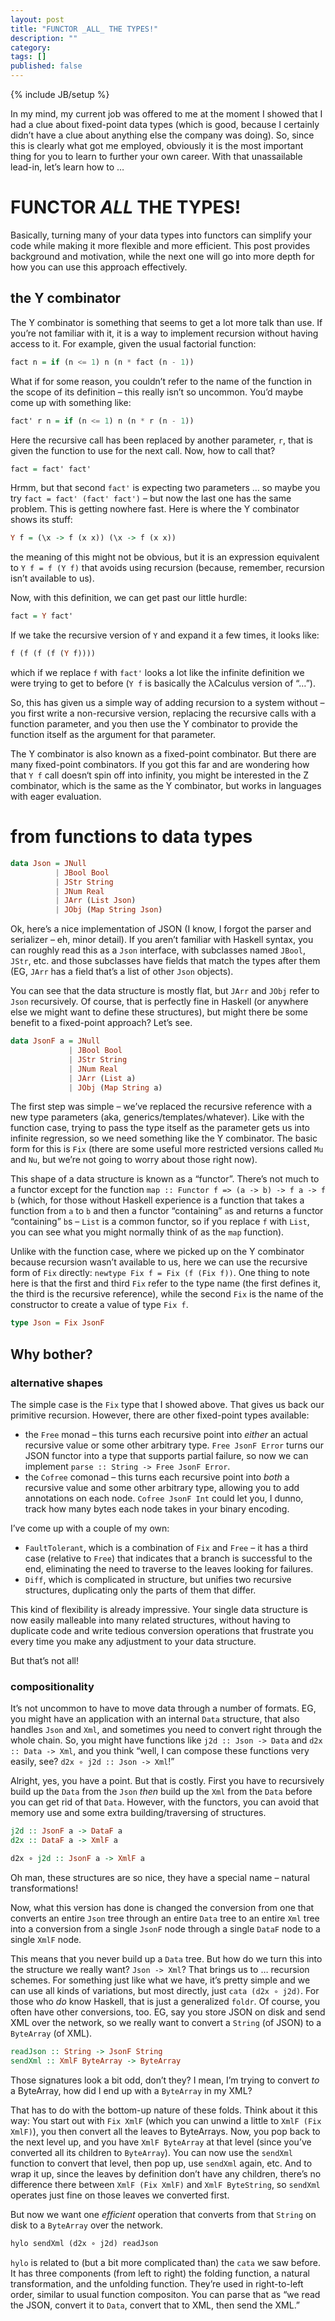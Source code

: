 ```yaml
---
layout: post
title: "FUNCTOR _ALL_ THE TYPES!"
description: ""
category: 
tags: []
published: false
---
```

{% include JB/setup %}

In my mind, my current job was offered to me at the moment I showed that I had a clue about fixed-point data types (which is good, because I certainly didn’t have a clue about anything else the company was doing). So, since this is clearly what got me employed, obviously it is the most important thing for you to learn to further your own career. With that unassailable lead-in, let’s learn how to …

# FUNCTOR _ALL_ THE TYPES!

Basically, turning many of your data types into functors can simplify your code while making it more flexible and more efficient. This post provides background and motivation, while the next one will go into more depth for how you can use this approach effectively.

## the Y combinator

The Y combinator is something that seems to get a lot more talk than use. If you’re not familiar with it, it is a way to implement recursion without having access to it. For example, given the usual factorial function:

```haskell
fact n = if (n <= 1) n (n * fact (n - 1))
```

What if for some reason, you couldn’t refer to the name of the function in the scope of its definition – this really isn’t so uncommon. You’d maybe come up with something like:

```haskell
fact' r n = if (n <= 1) n (n * r (n - 1))
```

Here the recursive call has been replaced by another parameter, `r`, that is given the function to use for the next call. Now, how to call that?

```haskell
fact = fact' fact'
```

Hrmm, but that second `fact'` is expecting two parameters … so maybe you try `fact = fact' (fact' fact')` – but now the last one has the same problem. This is getting nowhere fast. Here is where the Y combinator shows its stuff:

```haskell
Y f = (\x -> f (x x)) (\x -> f (x x))
```

the meaning of this might not be obvious, but it is an expression equivalent to `Y f = f (Y f)` that avoids using recursion (because, remember, recursion isn’t available to us).

Now, with this definition, we can get past our little hurdle:

```haskell
fact = Y fact'
```

If we take the recursive version of `Y` and expand it a few times, it looks like:

```haskell
f (f (f (f (Y f))))
```

which if we replace `f` with `fact'` looks a lot like the infinite definition we were trying to get to before (`Y f` is basically the λCalculus version of “…”).

So, this has given us a simple way of adding recursion to a system without – you first write a non-recursive version, replacing the recursive calls with a function parameter, and you then use the Y combinator to provide the function itself as the argument for that parameter.

The Y combinator is also known as a fixed-point combinator. But there are many fixed-point combinators. If you got this far and are wondering how that `Y f` call doesn‘t spin off into infinity, you might be interested in the Z combinator, which is the same as the Y combinator, but works in languages with eager evaluation.

# from functions to data types

```haskell
data Json = JNull
          | JBool Bool
          | JStr String
          | JNum Real
          | JArr (List Json)
          | JObj (Map String Json)
```

Ok, here’s a nice implementation of JSON (I know, I forgot the parser and serializer – eh, minor detail). If you aren’t familiar with Haskell syntax, you can roughly read this as a `Json` interface, with subclasses named `JBool`, `JStr`, etc. and those subclasses have fields that match the types after them (EG, `JArr` has a field that’s a list of other `Json` objects).

You can see that the data structure is mostly flat, but `JArr` and `JObj` refer to `Json` recursively. Of course, that is perfectly fine in Haskell (or anywhere else we might want to define these structures), but might there be some benefit to a fixed-point approach? Let’s see.

```haskell
data JsonF a = JNull
             | JBool Bool
             | JStr String
             | JNum Real
             | JArr (List a)
             | JObj (Map String a)
```

The first step was simple – we’ve replaced the recursive reference with a new type parameters (aka, generics/templates/whatever). Like with the function case, trying to pass the type itself as the parameter gets us into infinite regression, so we need something like the Y combinator. The basic form for this is `Fix` (there are some useful more restricted versions called `Mu` and `Nu`, but we’re not going to worry about those right now).

This shape of a data structure is known as a “functor”. There’s not much to a functor except for the function `map :: Functor f => (a -> b) -> f a -> f b` (which, for those without Haskell experience is a function that takes a function from `a` to `b` and then a functor “containing” `a`s and returns a functor “containing” `b`s – `List` is a common functor, so if you replace `f` with `List`, you can see what you might normally think of as the `map` function).

Unlike with the function case, where we picked up on the Y combinator because recursion wasn’t available to us, here we can use the recursive form of `Fix` directly: `newtype Fix f = Fix (f (Fix f))`. One thing to note here is that the first and third `Fix` refer to the type name (the first defines it, the third is the recursive reference), while the second `Fix` is the name of the constructor to create a value of type `Fix f`.

```haskell
type Json = Fix JsonF
```

## Why bother?

### alternative shapes

The simple case is the `Fix` type that I showed above. That gives us back our primitive recursion. However, there are other fixed-point types available:

* the `Free` monad – this turns each recursive point into _either_ an actual recursive value or some other arbitrary type. `Free JsonF Error` turns our JSON functor into a type that supports partial failure, so now we can implement `parse :: String -> Free JsonF Error`.
* the `Cofree` comonad – this turns each recursive point into _both_ a recursive value and some other arbitrary type, allowing you to add annotations on each node. `Cofree JsonF Int` could let you, I dunno, track how many bytes each node takes in your binary encoding.

I’ve come up with a couple of my own:

* `FaultTolerant`, which is a combination of `Fix` and `Free` – it has a third case (relative to `Free`) that indicates that a branch is successful to the end, eliminating the need to traverse to the leaves looking for failures.
* `Diff`, which is complicated in structure, but unifies two recursive structures, duplicating only the parts of them that differ.

This kind of flexibility is already impressive. Your single data structure is now easily malleable into many related structures, without having to duplicate code and write tedious conversion operations that frustrate you every time you make any adjustment to your data structure.

But that’s not all!

### compositionality

It’s not uncommon to have to move data through a number of formats. EG, you might have an application with an internal `Data` structure, that also handles `Json` and `Xml`, and sometimes you need to convert right through the whole chain. So, you might have functions like `j2d :: Json -> Data` and `d2x :: Data -> Xml`, and you think “well, I can compose these functions very easily, see? `d2x ∘ j2d :: Json -> Xml`!”

Alright, yes, you have a point. But that is costly. First you have to recursively build up the `Data` from the `Json` _then_ build up the `Xml` from the `Data` before you can get rid of that `Data`. However, with the functors, you can avoid that memory use and some extra building/traversing of structures.

```haskell
j2d :: JsonF a -> DataF a
d2x :: DataF a -> XmlF a

d2x ∘ j2d :: JsonF a -> XmlF a
```

Oh man, these structures are so nice, they have a special name – natural transformations!

Now, what this version has done is changed the conversion from one that converts an entire `Json` tree through an entire `Data` tree to an entire `Xml` tree into a conversion from a single `JsonF` node through a single `DataF` node to a single `XmlF` node.

This means that you never build up a `Data` tree. But how do we turn this into the structure we really want? `Json -> Xml`? That brings us to … recursion schemes. For something just like what we have, it’s pretty simple and we can use all kinds of variations, but most directly, just `cata (d2x ∘ j2d)`. For those who _do_ know Haskell, that is just a generalized `foldr`. Of course, you often have other conversions, too. EG, say you store JSON on disk and send XML over the network, so we really want to convert a `String` (of JSON) to a `ByteArray` (of XML).

```haskell
readJson :: String -> JsonF String
sendXml :: XmlF ByteArray -> ByteArray
```

Those signatures look a bit odd, don’t they? I mean, I’m trying to convert _to_ a ByteArray, how did I end up with a `ByteArray` in my XML?

That has to do with the bottom-up nature of these folds. Think about it this way: You start out with `Fix XmlF` (which you can unwind a little to `XmlF (Fix XmlF)`), you then convert all the leaves to ByteArrays. Now, you pop back to the next level up, and you have `XmlF ByteArray` at that level (since you’ve converted all its children to `ByteArray`). You can now use the `sendXml` function to convert that level, then pop up, use `sendXml` again, etc. And to wrap it up, since the leaves by definition don’t have any children, there’s no difference there between `XmlF (Fix XmlF)` and `XmlF ByteString`, so `sendXml` operates just fine on those leaves we converted first.

But now we want one _efficient_ operation that converts from that `String` on disk to a `ByteArray` over the network.

```haskell
hylo sendXml (d2x ∘ j2d) readJson
```

`hylo` is related to (but a bit more complicated than) the `cata` we saw before. It has three components (from left to right) the folding function, a natural transformation, and the unfolding function. They’re used in right-to-left order, similar to usual function compositon. You can parse that as “we read the JSON, convert it to `Data`, convert that to XML, then send the XML.”
